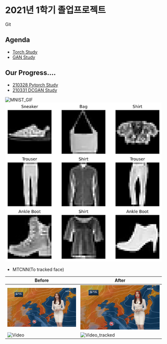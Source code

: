 
# 2021년 1학기 졸업프로젝트

Git  

## Agenda  
- [Torch Study](https://github.com/KNU-BrainAI-Capstone2021/CaptainGyu/tree/main/torch_train)
- [GAN Study](https://github.com/KNU-BrainAI-Capstone2021/CaptainGyu/tree/main/paper)


## Our Progress....

- [210328 Pytorch Study](https://github.com/KNU-BrainAI-Capstone2021/CaptainGyu/tree/main/vanila_gan)  
- [210331 DCGAN Study](https://github.com/KNU-BrainAI-Capstone2021/CaptainGyu/blob/main/paper/1511.06434.pdf)


![MNIST_GIF](./img/generator_images.gif)  
![Torch_Study](./img/FashionMNIST.png)
　  
- MTCNN(To tracked face)  
  
|Before|After|
|------|---|
|![Video](img/video.gif)  |![Video_tracked](/img/video_tracked.gif)|
|![Video](img/vidoe_news.gif)|![Video_tracked](img/video_news_tracked.gif)|